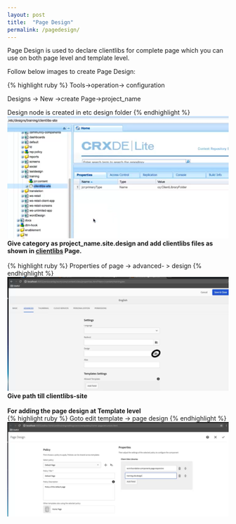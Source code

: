 ```yaml
---
layout: post
title:  "Page Design"
permalink: /pagedesign/
---
```

Page Design is used to declare clientlibs for complete page which you can use on both page level
and template level.
<br>

Follow below images to create Page Design: <br>

{% highlight ruby %}
Tools->operation-> configuration

Designs -> New ->create Page->project_name

Design node is created in etc design folder
{% endhighlight %}
<br>
![image tooltip here](/assets/img/pd1.png)<br>
<b>Give category as project_name.site.design and add clientlibs files as shown in [clientlibs][clientlibs] Page.</b><br><br>
{% highlight ruby %}
Properties of page -> advanced- > design 
{% endhighlight %}
<br>
![image tooltip here](/assets/img/pd2.png)<br>
<b>Give path till clientlibs-site</b><br><br>
<b>For adding the page design at Template level</b><br>
{% highlight ruby %}
Goto edit template -> page design
{% endhighlight %}
<br>
![image tooltip here](/assets/img/pd3.png)<br><br>


[clientlibs]:https://www.google.com